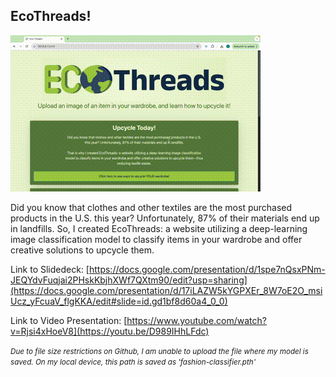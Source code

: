 <h2>EcoThreads!</h2>

![](https://github.com/clarina-manuel/Eco-Threads/blob/main/EcoThreadsDemo.gif)


Did you know that clothes and other textiles are the most purchased products in the U.S. this year? Unfortunately, 87% of their materials end up in landfills. So, I created EcoThreads: a website utilizing a deep-learning image classification model to classify items in your wardrobe and offer creative solutions to upcycle them.

Link to Slidedeck: [https://docs.google.com/presentation/d/1spe7nQsxPNm-JEQYdvFuqjai2PHskKbjhXWf7QXtm90/edit?usp=sharing](https://docs.google.com/presentation/d/17iLAZW5kYGPXEr_8W7oE2O_msiUcz_yFcuaV_flgKKA/edit#slide=id.gd1bf8d60a4_0_0)

Link to Video Presentation: [https://www.youtube.com/watch?v=Rjsi4xHoeV8](https://youtu.be/D989IHhLFdc)

<small>*Due to file size restrictions on Github, I am unable to upload the file where my model is saved. On my local device, this path is saved as 'fashion-classifier.pth'*</small>
